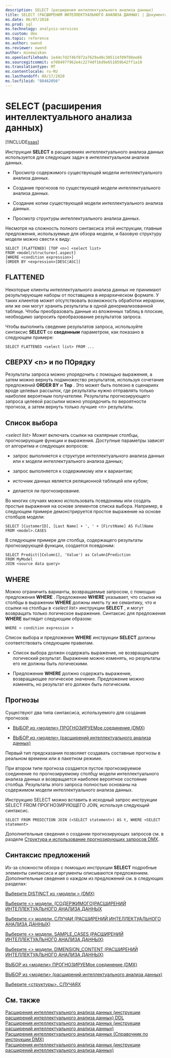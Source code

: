 ```yaml
---
description: SELECT (расширения интеллектуального анализа данных)
title: SELECT (РАСШИРЕНИЯ ИНТЕЛЛЕКТУАЛЬНОГО АНАЛИЗА ДАННЫХ) | Документация Майкрософт
ms.date: 06/07/2018
ms.prod: sql
ms.technology: analysis-services
ms.custom: dmx
ms.topic: reference
ms.author: owend
ms.reviewer: owend
author: minewiskan
ms.openlocfilehash: 1e44c7d2f4bf872a7629a48c305114f09f98ee66
ms.sourcegitcommit: e700497f962e4c2274df16d9e651059b42ff1a10
ms.translationtype: MT
ms.contentlocale: ru-RU
ms.lasthandoff: 08/17/2020
ms.locfileid: "88462056"
---
```

# <a name="select-dmx"></a>SELECT (расширения интеллектуального анализа данных)
[!INCLUDE[ssas](../includes/applies-to-version/ssas.md)]

  Инструкция **SELECT** в расширениях интеллектуального анализа данных используется для следующих задач в интеллектуальном анализе данных.  
  
-   Просмотр содержимого существующей модели интеллектуального анализа данных.  
  
-   Создание прогнозов по существующей модели интеллектуального анализа данных.  
  
-   Создание копии существующей модели интеллектуального анализа данных.  
  
-   Просмотр структуры интеллектуального анализа данных.  
  
 Несмотря на сложность полного синтаксиса этой инструкции, главные предложения, используемые для обзора модели, и базовую структуру модели можно свести к виду:  
  
```  
SELECT [FLATTENED] [TOP <n>] <select list>  
FROM <model/structure>[.aspect]  
[WHERE <condition expression>]  
[ORDER BY <expression>[DESC|ASC]]  
```  
  
## <a name="flattened"></a>FLATTENED  
 Некоторые клиенты интеллектуального анализа данных не принимают результирующие наборы от поставщика в иерархическом формате. У таких клиентов может отсутствовать возможность обработки иерархии, или же они могут хранить результаты в одной денормализованной таблице. Чтобы преобразовать данные из вложенных таблиц в плоские, необходимо запросить преобразование результатов запроса.  
  
 Чтобы выполнить сведение результатов запроса, используйте синтаксис **SELECT** со **сведенным** параметром, как показано в следующем примере:  
  
```  
SELECT FLATTENED <select list> FROM ...  
```  
  
## <a name="top-n-and-order-by"></a>СВЕРХУ \<n> и по ПОрядку  
 Результаты запроса можно упорядочить с помощью выражения, а затем можно вернуть подмножество результатов, используя сочетание предложений **ORDER BY** и **Top** . Это может быть полезно в сценариях вроде целевых рассылок, где результаты нужно отправлять только наиболее вероятным получателям. Результаты прогнозирующего запроса целевой рассылки можно упорядочить по вероятности прогноза, а затем вернуть только лучшие \<n> результаты.  
  
## <a name="select-list"></a>Список выбора  
 *\<select list>* Может включать ссылки на скалярные столбцы, прогнозирующие функции и выражения. Доступные параметры зависят от алгоритма и следующих вопросов:  
  
-   запрос выполняется к структуре интеллектуального анализа данных или к модели интеллектуального анализа данных;  
  
-   запрос выполняется к содержимому или к вариантам;  
  
-   источник данных является реляционной таблицей или кубом;  
  
-   делается ли прогнозирование.  
  
 Во многих случаях можно использовать псевдонимы или создать простые выражения на основе элементов списка выбора. Например, в следующем примере демонстрируется простое выражение на основе столбцов модели:  
  
```  
SELECT [CustomerID], [Last Name] + ', ' + [FirstName] AS FullName  
FROM <model>.CASES  
```  
  
 В следующем примере для столбца, содержащего результаты прогнозирующей функции, создается псевдоним:  
  
```  
SELECT Predict([Column1], 'Value') as Column1Prediction  
FROM MyModel  
JOIN <source data query>  
```  
  
## <a name="where"></a>WHERE  
 Можно ограничить варианты, возвращаемые запросом, с помощью предложения **WHERE** . Предложение **WHERE** указывает, что ссылки на столбцы в выражении **WHERE** должны иметь ту же семантику, что и ссылки на столбцы в *\<select list>* инструкции **SELECT** , и могут возвращать только логическое выражение. Синтаксис для предложения **WHERE** выглядит следующим образом:  
  
```  
WHERE < condition expression >  
```  
  
 Список выбора и предложение **WHERE** инструкции **SELECT** должны соответствовать следующим правилам.  
  
-   Список выбора должен содержать выражение, не возвращающее логический результат. Выражение можно изменять, но результаты его не должны быть логическими.  
  
-   Предложение **WHERE** должно содержать выражение, возвращающее логическое значение. Предложение можно изменять, но результат его должен быть логическим.  
  
## <a name="predictions"></a>Прогнозы  
 Существуют два типа синтаксиса, используемого для создания прогнозов:  
  
-   [ВЫБОР из &#60;модели&#62; ПРОГНОЗИРУЕМое соединение &#40;DMX&#41;](../dmx/select-from-model-prediction-join-dmx.md)  
  
-   [ВЫБОР из &#60;модели&#62; &#40;расширений интеллектуального анализа данных&#41;](../dmx/select-from-model-dmx.md)  
  
 Первый тип предсказания позволяет создавать составные прогнозы в реальном времени или в пакетном режиме.  
  
 При втором типе прогноза создается пустое прогнозируемое соединение по прогнозируемому столбцу модели интеллектуального анализа данных и возвращается наиболее вероятное состояние столбца. Результаты этого запроса полностью основаны на содержимом модели интеллектуального анализа данных.  
  
 Инструкцию SELECT можно вставить в исходный запрос инструкции SELECT FROM ПРОГНОЗИРУЮЩЕГО JOIN, используя следующий синтаксис.  
  
```  
SELECT FROM PREDICTION JOIN (<SELECT statement>) AS t, WHERE <SELECT statement>  
```  
  
 Дополнительные сведения о создании прогнозирующих запросов см. в разделе [Структура и использование прогнозирующих запросов DMX](../dmx/structure-and-usage-of-dmx-prediction-queries.md).  
  
## <a name="clause-syntax"></a>Синтаксис предложений  
 Из-за сложности обзора с помощью инструкции **SELECT** подробные элементы синтаксиса и аргументы описываются предложением. Дополнительные сведения о каждом из предложений см. в следующих разделах:  
  
 [Выберите DISTINCT из &#60;модели &#62; &#40;DMX&#41;](../dmx/select-distinct-from-model-dmx.md)  
  
 [Выберите &#60;&#62; модели. &#40;СОДЕРЖИМОГО&#41;РАСШИРЕНИЙ ИНТЕЛЛЕКТУАЛЬНОГО АНАЛИЗА ДАННЫХ ](../dmx/select-from-model-content-dmx.md)  
  
 [Выберите &#60;&#62; модели. СЛУЧАИ &#40;РАСШИРЕНИЙ ИНТЕЛЛЕКТУАЛЬНОГО АНАЛИЗА ДАННЫХ&#41;](../dmx/select-from-model-cases-dmx.md)  
  
 [Выберите &#60;&#62; модели. SAMPLE_CASES &#40;РАСШИРЕНИЙ ИНТЕЛЛЕКТУАЛЬНОГО АНАЛИЗА ДАННЫХ&#41;](../dmx/select-from-model-sample-cases-dmx.md)  
  
 [Выберите &#60;&#62; модели. DIMENSION_CONTENT &#40;РАСШИРЕНИЙ ИНТЕЛЛЕКТУАЛЬНОГО АНАЛИЗА ДАННЫХ&#41;](../dmx/select-from-model-dimension-content-dmx.md)  
  
 [ВЫБОР из &#60;модели&#62; ПРОГНОЗИРУЕМое соединение &#40;DMX&#41;](../dmx/select-from-model-prediction-join-dmx.md)  
  
 [ВЫБОР из &#60;модели&#62; &#40;расширений интеллектуального анализа данных&#41;](../dmx/select-from-model-dmx.md)  
  
 [Выберите &#60;структуры&#62;. СЛУЧАЯХ](../dmx/select-from-structure-cases.md)  
  
## <a name="see-also"></a>См. также  
 [Расширения интеллектуального анализа данных &#40;инструкции расширений интеллектуального анализа данных&#41; DDL](../dmx/dmx-statements-data-definition.md)   
 [Расширения интеллектуального анализа данных &#40;инструкции расширений интеллектуального анализа данных&#41;](../dmx/dmx-statements-data-manipulation.md)   
 [Расширения интеллектуального анализа данных &#40;Справочник по инструкции DMX&#41;](../dmx/data-mining-extensions-dmx-statements.md)   
 [Расширения интеллектуального анализа данных &#40;инструкции расширений интеллектуального анализа данных&#41;](../dmx/dmx-statements-data-manipulation.md)  
  
  
